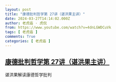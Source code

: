 ```yaml
---
layout: post
title: "康德批判哲学第 27讲（谌洪果主讲）"
date: 2024-03-27T14:14:02.000Z
author: 老虎庙 · 虎侃
from: https://www.youtube.com/watch?v=4dnLGWDCuVk
tags: [ 老虎庙 ]
comments: True
categories: [ 老虎庙 ]
---
```

<!--1711548842000-->
[康德批判哲学第 27讲（谌洪果主讲）](https://www.youtube.com/watch?v=4dnLGWDCuVk)
------

<div>
谌洪果解读康德哲学批判
</div>
